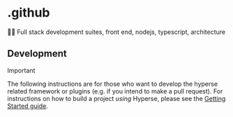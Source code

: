 # .github

🌿💚 Full stack development suites, front end, nodejs, typescript, architecture

## Development

> [!IMPORTANT]
> The following instructions are for those who want to develop the hyperse related framework or plugins (e.g. if you intend to make a pull request). For instructions on how to build a project *using* Hyperse, please see the [Getting Started guide](https://hyperse-io.github.io/hpsos/docs/intro/installation).

